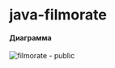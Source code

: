 # java-filmorate

#### Диаграмма

![filmorate - public](https://github.com/ds111166/java-filmorate/assets/128465125/51ddb863-70c6-4481-b4d9-742e02157cc0)
